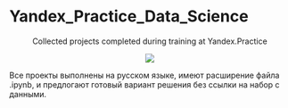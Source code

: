 # Yandex_Practice_Data_Science
 <p align="center"> Collected projects completed during training at Yandex.Practice </p>
 
<p align="center"><img src="https://user-images.githubusercontent.com/115698180/230707262-bfa83954-14ff-4230-a93e-91377834a1e3.jpg"></p>

Все проекты выполнены на русском языке, имеют расширение файла .ipynb, и предлогают готовый вариант решения без ссылки на набор с данными.
